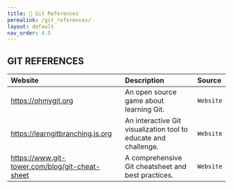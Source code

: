 ```yaml
---
title: 📑 Git References
permalink: /git_references/
layout: default
nav_order: 4.5
---
```


## **GIT REFERENCES**

| Website | Description | Source |
| :------ | :---------- | :----- |
| https://ohmygit.org                            |  An open source game about learning Git.                         | `Website` |
| https://learngitbranching.js.org               |  An interactive Git visualization tool to educate and challenge. | `Website` |
| https://www.git-tower.com/blog/git-cheat-sheet | A comprehensive Git cheatsheet and best practices.               | `Website` |